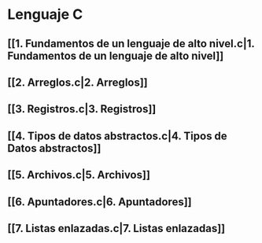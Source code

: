 # Lenguaje C
## [[1. Fundamentos de un lenguaje de alto nivel.c|1. Fundamentos de un lenguaje de alto nivel]]
## [[2. Arreglos.c|2. Arreglos]]
## [[3. Registros.c|3. Registros]]
## [[4. Tipos de datos abstractos.c|4. Tipos de Datos abstractos]]
## [[5. Archivos.c|5. Archivos]]
## [[6. Apuntadores.c|6. Apuntadores]]
## [[7. Listas enlazadas.c|7. Listas enlazadas]]